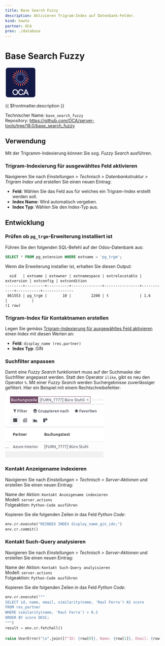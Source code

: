 ```yaml
---
title: Base Search Fuzzy
description: Aktivieren Trigram-Index auf Datenbank-Felder.
kind: howto
partner: OCA
prev: ./database
---
```


# Base Search Fuzzy

![icon_oca_app](attachments/icon_oca_app.png)

{{ $frontmatter.description }}

Technischer Name: `base_search_fuzzy`\
Repository: <https://github.com/OCA/server-tools/tree/18.0/base_search_fuzzy>

## Verwendung

Mit der Trigramm-Indexierung können Sie sog. _Fuzzy Search_ ausführen.

### Trigram-Indexierung für ausgewähltes Feld aktivieren

Navigieren Sie nach _Einstellungen > Technisch > Datenbankstruktur > Trigram Index_ und erstellen Sie einen neuen Eintrag:

- **Feld**: Wählen Sie das Feld aus für welches ein Trigram-Index erstellt werden soll.
- **Index Name**: Wird automatisch vergeben.
- **Index Typ**: Wählen Sie den Index-Typ aus.

## Entwicklung

### Prüfen ob `pg_trgm`-Erweiterung installiert ist

Führen Sie den folgenden SQL-Befehl auf der Odoo-Datenbank aus:

```sql
SELECT * FROM pg_extension WHERE extname = 'pg_trgm';
```

Wenn die Erweiterung installier ist, erhalten Sie diesen Output:

```
  oid   | extname | extowner | extnamespace | extrelocatable | extversion | extconfig | extcondition
--------+---------+----------+--------------+----------------+------------+-----------+--------------
 861553 | pg_trgm |       10 |         2200 | t              | 1.6        |           |
(1 row)
```

### Trigram-Index für Kontaktnamen erstellen

Legen Sie gemäss [Trigram-Indexierung für ausgewähltes Feld aktivieren](#Trigram-Indexierung%20für%20ausgewähltes%20Feld%20aktivieren) einen Index mit diesen Werten an:

- **Feld**: `display_name (res.partner)`
- **Index Typ**: GIN

### Suchfilter anpassen

Damit eine _Fuzzy Search_ funktioniert muss auf der Suchmaske der Suchfilter angepasst werden. Statt den Operator `ilike`, gibt es neu den Operator `%`. Mit einer _Fuzzy Search_ werden Suchergebnisse zuverlässiger gefiltert. Hier ein Beispiel mit einem Rechtschreibefehler:

![](attachments/Base%20Search%20Fuzzy.png)

### Kontakt Anzeigename indexieren

Navigieren Sie nach _Einstellungen > Technisch > Server-Aktionen_ und erstellen Sie einen neuen Eintrag:

Name der Aktion: `Kontakt Anzeigename indexieren`\
Modell: `server.actions`\
Folgeaktion: `Python-Code ausführen`

Kopieren Sie die folgenden Zeilen in das Feld _Python Code_:

```python
env.cr.execute("REINDEX INDEX display_name_gin_idx;")
env.cr.commit()
```

### Kontakt Such-Query analysieren

Navigieren Sie nach _Einstellungen > Technisch > Server-Aktionen_ und erstellen Sie einen neuen Eintrag:

Name der Aktion: `Kontakt Such-Query analyisieren`\
Modell: `server.actions`\
Folgeaktion: `Python-Code ausführen`

Kopieren Sie die folgenden Zeilen in das Feld _Python Code_:

```python
env.cr.execute("""
SELECT id, name, email, similarity(name, 'Raul Ferra') AS score
FROM res_partner
WHERE similarity(name, 'Raul Ferra') > 0.3
ORDER BY score DESC;
""")
result = env.cr.fetchall()

raise UserError("\n".join([f"ID: {row[0]}, Name: {row[1]}, Email: {row[2]}, Score: {row[3]}" for row in result]))
```

